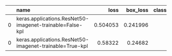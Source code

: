 |    | name                                                     |     loss |   box_loss |   classification_loss |   percent_boxes_matched_with_anchor |      mAP |   Recall |
|---:|:---------------------------------------------------------|---------:|-----------:|----------------------:|------------------------------------:|---------:|---------:|
|  0 | keras.applications.ResNet50-imagenet-trainable=False-kpl | 0.504053 |   0.241996 |              0.262057 |                            0.905556 | 0.317357 | 0.376279 |
|  0 | keras.applications.ResNet50-imagenet-trainable=True-kpl  | 0.58322  |   0.24682  |              0.3364   |                            0.905556 | 0.323414 | 0.37968  |